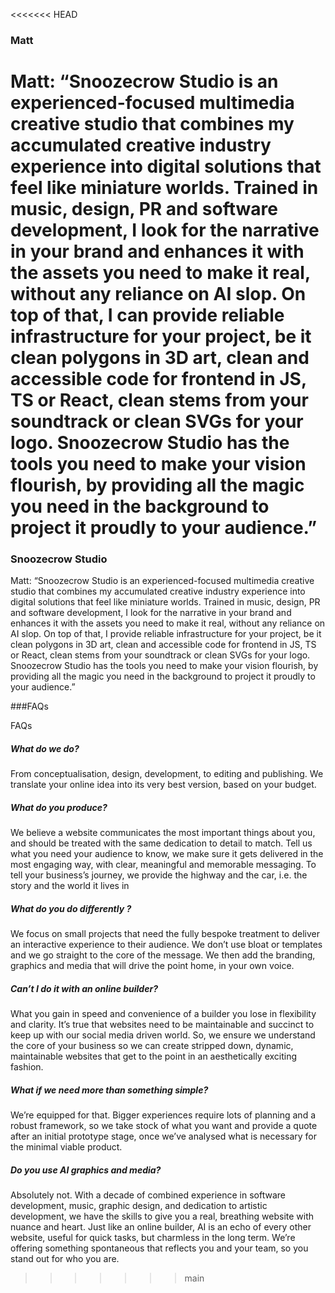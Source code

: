 <<<<<<< HEAD
### Matt

Matt: “Snoozecrow Studio is an experienced-focused multimedia creative studio that combines my accumulated creative industry experience into digital solutions that feel like miniature worlds. Trained in music, design, PR and software development, I look for the narrative in your brand and enhances it with the assets you need to make it real, without any reliance on AI slop. On top of that, I can provide reliable infrastructure for your project, be it clean polygons in 3D art, clean and accessible code for frontend in JS, TS or React, clean stems from your soundtrack or clean SVGs for your logo. Snoozecrow Studio has the tools you need to make your vision flourish, by providing all the magic you need in the background to project it proudly to your audience.”
=======
### Snoozecrow Studio

Matt: “Snoozecrow Studio is an experienced-focused multimedia creative studio that combines my accumulated creative industry experience into digital solutions that feel like miniature worlds. Trained in music, design, PR and software development, I look for the narrative in your brand and enhances it with the assets you need to make it real, without any reliance on AI slop. On top of that, I provide reliable infrastructure for your project, be it clean polygons in 3D art, clean and accessible code for frontend in JS, TS or React, clean stems from your soundtrack or clean SVGs for your logo. Snoozecrow Studio has the tools you need to make your vision flourish, by providing all the magic you need in the background to project it proudly to your audience.”

###FAQs

FAQs

##### What do we do?

From conceptualisation, design, development, to editing and publishing. We translate your online idea into its very best version, based on your budget.

##### What do you produce?

We believe a website communicates the most important things about you, and should be treated with the same dedication to detail to match. Tell us what you need your audience to know, we make sure it gets delivered in the most engaging way, with clear, meaningful and memorable messaging. To tell your business’s journey, we provide the highway and the car, i.e. the story and the world it lives in

##### What do you do differently ?

We focus on small projects that need the fully bespoke treatment to deliver an interactive experience to their audience. We don’t use bloat or templates and we go straight to the core of the message. We then add the branding, graphics and media that will drive the point home, in your own voice.

##### Can’t I do it with an online builder?

What you gain in speed and convenience of a builder you lose in flexibility and clarity. It’s true that websites need to be maintainable and succinct to keep up with our social media driven world. So, we ensure we understand the core of your business so we can create stripped down, dynamic, maintainable websites that get to the point in an aesthetically exciting fashion.

##### What if we need more than something simple?

We’re equipped for that. Bigger experiences require lots of planning and a robust framework, so we take stock of what you want and provide a quote after an initial prototype stage, once we’ve analysed what is necessary for the minimal viable product.

##### Do you use AI graphics and media?

Absolutely not. With a decade of combined experience in software development, music, graphic design, and dedication to artistic development, we have the skills to give you a real, breathing website with nuance and heart. Just like an online builder, AI is an echo of every other website, useful for quick tasks, but charmless in the long term. We’re offering something spontaneous that reflects you and your team, so you stand out for who you are.
>>>>>>> main

